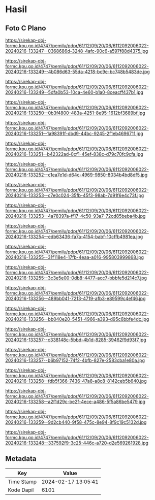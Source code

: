 # Hasil

## Foto C Plano

https://sirekap-obj-formc.kpu.go.id/4747/pemilu/pdpr/61/12/09/20/06/6112092006022-20240216-133247--0368686d-3248-4afc-90c6-a597f88d4375.jpg

https://sirekap-obj-formc.kpu.go.id/4747/pemilu/pdpr/61/12/09/20/06/6112092006022-20240216-133249--4b086d63-55da-4218-bc9e-bc748b5483de.jpg

https://sirekap-obj-formc.kpu.go.id/4747/pemilu/pdpr/61/12/09/20/06/6112092006022-20240216-133249--5dfa0b53-10ca-4e60-b1a0-8ceacff437b1.jpg

https://sirekap-obj-formc.kpu.go.id/4747/pemilu/pdpr/61/12/09/20/06/6112092006022-20240216-133250--0b3f4800-483a-4251-8e95-1612bf3689bf.jpg

https://sirekap-obj-formc.kpu.go.id/4747/pemilu/pdpr/61/12/09/20/06/6112092006022-20240216-133251--1a98391f-dbd9-44bc-9245-2f1eb4696711.jpg

https://sirekap-obj-formc.kpu.go.id/4747/pemilu/pdpr/61/12/09/20/06/6112092006022-20240216-133251--b42322ad-0cf1-45ef-838c-d79c70fc9cfa.jpg

https://sirekap-obj-formc.kpu.go.id/4747/pemilu/pdpr/61/12/09/20/06/6112092006022-20240216-133252--c1ea7e1d-d64c-4969-9850-8034b4bd8df5.jpg

https://sirekap-obj-formc.kpu.go.id/4747/pemilu/pdpr/61/12/09/20/06/6112092006022-20240216-133253--c7e0c024-35fb-45f3-98ab-7d91f6e4c73f.jpg

https://sirekap-obj-formc.kpu.go.id/4747/pemilu/pdpr/61/12/09/20/06/6112092006022-20240216-133253--4a78397a-ff17-4c50-93a7-72cd85beba4b.jpg

https://sirekap-obj-formc.kpu.go.id/4747/pemilu/pdpr/61/12/09/20/06/6112092006022-20240216-133254--edb63436-fa7a-4154-babf-10cffb4981ea.jpg

https://sirekap-obj-formc.kpu.go.id/4747/pemilu/pdpr/61/12/09/20/06/6112092006022-20240216-133255--31f118e4-17fb-4eaa-a016-995803999868.jpg

https://sirekap-obj-formc.kpu.go.id/4747/pemilu/pdpr/61/12/09/20/06/6112092006022-20240216-133255--3c3e5e00-0db8-4477-acc7-bbbfe5d214c7.jpg

https://sirekap-obj-formc.kpu.go.id/4747/pemilu/pdpr/61/12/09/20/06/6112092006022-20240216-133256--489bb041-7213-4719-afb3-e89599c4ef46.jpg

https://sirekap-obj-formc.kpu.go.id/4747/pemilu/pdpr/61/12/09/20/06/6112092006022-20240216-133256--bb040e20-5451-4966-a393-d95c6bbfe4dc.jpg

https://sirekap-obj-formc.kpu.go.id/4747/pemilu/pdpr/61/12/09/20/06/6112092006022-20240216-133257--c338148c-5bbd-4b1d-8285-39462f9d93f7.jpg

https://sirekap-obj-formc.kpu.go.id/4747/pemilu/pdpr/61/12/09/20/06/6112092006022-20240216-133257--b6b97152-74f2-4bfb-827e-2583cba1e80a.jpg

https://sirekap-obj-formc.kpu.go.id/4747/pemilu/pdpr/61/12/09/20/06/6112092006022-20240216-133258--fdb5f366-7436-47a8-a8c8-8142ceb5b640.jpg

https://sirekap-obj-formc.kpu.go.id/4747/pemilu/pdpr/61/12/09/20/06/6112092006022-20240216-133258--a2f1d29c-be2f-4ece-a486-5f5a86be5479.jpg

https://sirekap-obj-formc.kpu.go.id/4747/pemilu/pdpr/61/12/09/20/06/6112092006022-20240216-133259--9d2cb440-9f58-475c-8e94-8f9c19c5132d.jpg

https://sirekap-obj-formc.kpu.go.id/4747/pemilu/pdpr/61/12/09/20/06/6112092006022-20240216-133248--337592f9-3c25-446c-a720-d2e569261928.jpg


## Metadata

| Key        | Value               |
| ---------- | ------------------- |
| Time Stamp | 2024-02-17 13:05:41 |
| Kode Dapil | 6101                |



